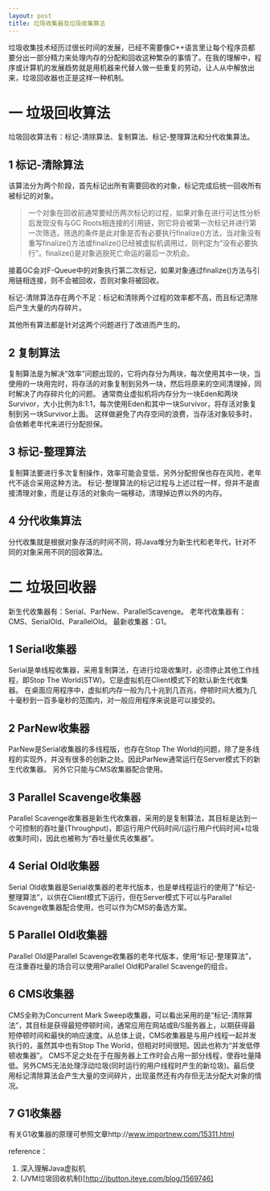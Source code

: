 ```yaml
---
layout: post
title: 垃圾收集器及垃圾收集算法
---
```


垃圾收集技术经历过很长时间的发展，已经不需要像C++语言里让每个程序员都要分出一部分精力来处理内存的分配和回收这种繁杂的事情了。在我的理解中，程序或计算机的发展趋势就是用机器来代替人做一些重复的劳动，让人从中解放出来，垃圾回收器也正是这样一种机制。

# 一 垃圾回收算法

垃圾回收算法有：标记-清除算法、复制算法、标记-整理算法和分代收集算法。

## 1 标记-清除算法
该算法分为两个阶段，首先标记出所有需要回收的对象，标记完成后统一回收所有被标记的对象。
>一个对象在回收前通常要经历两次标记的过程，如果对象在进行可达性分析后发现没有与GC Roots相连接的引用链，则它将会被第一次标记并进行第一次筛选，筛选的条件是此对象是否有必要执行finalize()方法，当对象没有重写finalize()方法或finalize()已经被虚拟机调用过，则判定为“没有必要执行”。finalize()是对象逃脱死亡命运的最后一次机会。

接着GC会对F-Queue中的对象执行第二次标记，如果对象通过finalize()方法与引用链相连接，则不会被回收，否则对象将被回收。

标记-清除算法存在两个不足：标记和清除两个过程的效率都不高，而且标记清除后产生大量的内存碎片。

其他所有算法都是针对这两个问题进行了改进而产生的。

## 2 复制算法
复制算法是为解决“效率”问题出现的，它将内存分为两块，每次使用其中一块，当使用的一块用完时，将存活的对象复制到另外一块，然后将原来的空间清理掉，同时解决了内存碎片化的问题。
通常商业虚拟机将内存分为一块Eden和两块Survivor，大小比例为8:1:1，每次使用Eden和其中一块Survivor，将存活对象复制到另一块Survivor上面。
这样做避免了内存空间的浪费，当存活对象较多时，会依赖老年代来进行分配担保。

## 3 标记-整理算法
复制算法要进行多次复制操作，效率可能会变低，另外分配担保也存在风险，老年代不适合采用这种方法。
标记-整理算法的标记过程与上述过程一样，但并不是直接清理对象，而是让存活的对象向一端移动，清理掉边界以外的内存。

## 4 分代收集算法
分代收集就是根据对象存活的时间不同，将Java堆分为新生代和老年代，针对不同的对象采用不同的回收算法。

# 二 垃圾回收器

新生代收集器有：Serial、ParNew、ParallelScavenge。
老年代收集器有：CMS、SerialOld、ParallelOld。
最新收集器：G1。

## 1 Serial收集器
Serial是单线程收集器，采用复制算法，在进行垃圾收集时，必须停止其他工作线程，即Stop The World(STW)。它是虚拟机在Client模式下的默认新生代收集器。
在桌面应用程序中，虚拟机内存一般为几十兆到几百兆，停顿时间大概为几十毫秒到一百多毫秒的范围内，对一般应用程序来说是可以接受的。

## 2 ParNew收集器
ParNew是Serial收集器的多线程版，也存在Stop The World的问题，除了是多线程的实现外，并没有很多的创新之处。因此ParNew通常运行在Server模式下的新生代收集器。
另外它只能与CMS收集器配合使用。

## 3 Parallel Scavenge收集器
Parallel Scavenge收集器是新生代收集器，采用的是复制算法，其目标是达到一个可控制的吞吐量(Throughput)，即运行用户代码时间/(运行用户代码时间+垃圾收集时间)，因此也被称为“吞吐量优先收集器”。

## 4 Serial Old收集器
Serial Old收集器是Serial收集器的老年代版本，也是单线程运行的使用了“标记-整理算法”，以供在Client模式下运行，但在Server模式下可以与Parallel Scavenge收集器配合使用，也可以作为CMS的备选方案。

## 5 Parallel Old收集器
Parallel Old是Parallel Scavenge收集器的老年代版本，使用“标记-整理算法”，在注重吞吐量的场合可以使用Parallel Old和Parallel Scavenge的组合。

## 6 CMS收集器
CMS全称为Concurrent Mark Sweep收集器，可以看出采用的是“标记-清除算法”，其目标是获得最短停顿时间，通常应用在网站或B/S服务器上，以期获得最短停顿时间和最快的响应速度。从总体上说，CMS收集器是与用户线程一起并发执行的，虽然其中也有Stop The World，但相对时间很短。因此也称为“并发低停顿收集器”。
CMS不足之处在于在服务器上工作时会占用一部分线程，使吞吐量降低。另外CMS无法处理浮动垃圾(同时运行的用户线程时产生的新垃圾)。最后使用标记清除算法会产生大量的空间碎片，出现虽然还有内存但无法分配大对象的情况。

## 7 G1收集器
有关G1收集器的原理可参照文章http://www.importnew.com/15311.html

reference：
1. 深入理解Java虚拟机
2. (JVM垃圾回收机制)[http://jbutton.iteye.com/blog/1569746]